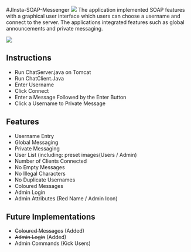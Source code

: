 #JInsta-SOAP-Messenger
<img src="http://s23.postimg.org/am3lts2sn/icon.png?noCache=1437650786"/> 
The application implemented SOAP features with a graphical user interface which users can choose a username and connect to the server. The applications integrated features such as global announcements and private messaging.


<img src="http://i.imgur.com/3wPfcUI.png"/>

Instructions
------------------------------------
- Run ChatServer.java on Tomcat
- Run ChatClient.Java
- Enter Username
- Click Connect
- Enter a Message Followed by the Enter Button
- Click a Username to Private Message

Features
------------------------------------
- Username Entry
- Global Messaging
- Private Messaging
- User List (including: preset images(Users / Admin)
- Number of Clients Connected
- No Empty Messages
- No Illegal Characters
- No Duplicate Usernames
- Coloured Messages
- Admin Login
- Admin Attributes (Red Name / Admin Icon)

Future Implementations
------------------------------------
- ~~Coloured Messages~~ (Added)
- ~~Admin Login~~ (Added)
- Admin Commands (Kick Users)
